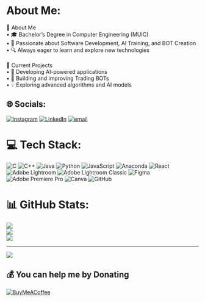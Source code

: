 # About Me:
🚀 About Me<br>	•	🎓 Bachelor’s Degree in Computer Engineering (MUIC)<br>	•	🤖 Passionate about Software Development, AI Training, and BOT Creation<br>	•	🔍 Always eager to learn and explore new technologies<br><br>🌱 Current Projects<br>	•	🚀 Developing AI-powered applications<br>	•	🤖 Building and improving Trading BOTs<br>	•	💡 Exploring advanced algorithms and AI models


## 🌐 Socials:
[![Instagram](https://img.shields.io/badge/Instagram-%23E4405F.svg?logo=Instagram&logoColor=white)](https://instagram.com/k_kongphopp) [![LinkedIn](https://img.shields.io/badge/LinkedIn-%230077B5.svg?logo=linkedin&logoColor=white)](https://linkedin.com/in/Jorvor37) [![email](https://img.shields.io/badge/Email-D14836?logo=gmail&logoColor=white)](mailto:kongphop.kayoonvichien@gmail.com) 

# 💻 Tech Stack:
![C](https://img.shields.io/badge/c-%2300599C.svg?style=for-the-badge&logo=c&logoColor=white) ![C++](https://img.shields.io/badge/c++-%2300599C.svg?style=for-the-badge&logo=c%2B%2B&logoColor=white) ![Java](https://img.shields.io/badge/java-%23ED8B00.svg?style=for-the-badge&logo=openjdk&logoColor=white) ![Python](https://img.shields.io/badge/python-3670A0?style=for-the-badge&logo=python&logoColor=ffdd54) ![JavaScript](https://img.shields.io/badge/javascript-%23323330.svg?style=for-the-badge&logo=javascript&logoColor=%23F7DF1E) ![Anaconda](https://img.shields.io/badge/Anaconda-%2344A833.svg?style=for-the-badge&logo=anaconda&logoColor=white) ![React](https://img.shields.io/badge/react-%2320232a.svg?style=for-the-badge&logo=react&logoColor=%2361DAFB) ![Adobe Lightroom](https://img.shields.io/badge/Adobe%20Lightroom-31A8FF.svg?style=for-the-badge&logo=Adobe%20Lightroom&logoColor=white) ![Adobe Lightroom Classic](https://img.shields.io/badge/Adobe%20Lightroom%20Classic-31A8FF.svg?style=for-the-badge&logo=Adobe%20Lightroom%20Classic&logoColor=white) ![Figma](https://img.shields.io/badge/figma-%23F24E1E.svg?style=for-the-badge&logo=figma&logoColor=white) ![Adobe Premiere Pro](https://img.shields.io/badge/Adobe%20Premiere%20Pro-9999FF.svg?style=for-the-badge&logo=Adobe%20Premiere%20Pro&logoColor=white) ![Canva](https://img.shields.io/badge/Canva-%2300C4CC.svg?style=for-the-badge&logo=Canva&logoColor=white) ![GitHub](https://img.shields.io/badge/github-%23121011.svg?style=for-the-badge&logo=github&logoColor=white)
# 📊 GitHub Stats:
![](https://github-readme-stats.vercel.app/api?username=Jorvor37&theme=calm&hide_border=false&include_all_commits=false&count_private=false)<br/>
![](https://github-readme-streak-stats.herokuapp.com/?user=Jorvor37&theme=calm&hide_border=false)<br/>
![](https://github-readme-stats.vercel.app/api/top-langs/?username=Jorvor37&theme=calm&hide_border=false&include_all_commits=false&count_private=false&layout=compact)

---
[![](https://visitcount.itsvg.in/api?id=Jorvor37&icon=0&color=0)](https://visitcount.itsvg.in)

  ## 💰 You can help me by Donating
  [![BuyMeACoffee](https://img.shields.io/badge/Buy%20Me%20a%20Coffee-ffdd00?style=for-the-badge&logo=buy-me-a-coffee&logoColor=black)](https://buymeacoffee.com/jorvor37) 

  
<!-- Proudly created with GPRM ( https://gprm.itsvg.in ) -->
